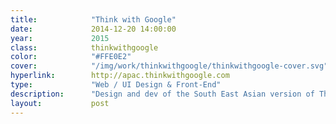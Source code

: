 ```yaml
---
title:            "Think with Google"
date:             2014-12-20 14:00:00
year:             2015
class:            thinkwithgoogle
color:            "#FFE0E2"
cover:            "/img/work/thinkwithgoogle/thinkwithgoogle-cover.svg"
hyperlink:        http://apac.thinkwithgoogle.com
type:             "Web / UI Design & Front-End"
description:      "Design and dev of the South East Asian version of Think with Google."
layout:           post
---
```



